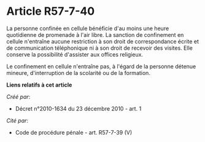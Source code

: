 # Article R57-7-40

La personne confinée en cellule bénéficie d'au moins une heure quotidienne de promenade à l'air libre. La sanction de
confinement en cellule n'entraîne aucune restriction à son droit de correspondance écrite et de communication téléphonique ni
à son droit de recevoir des visites. Elle conserve la possibilité d'assister aux offices religieux. 

Le confinement en cellule n'entraîne pas, à l'égard de la personne détenue mineure, d'interruption de la scolarité ou de la
formation.

**Liens relatifs à cet article**

_Créé par_:

  - Décret n°2010-1634 du 23 décembre 2010 - art. 1

_Cité par_:

  - Code de procédure pénale - art. R57-7-39 (V)
